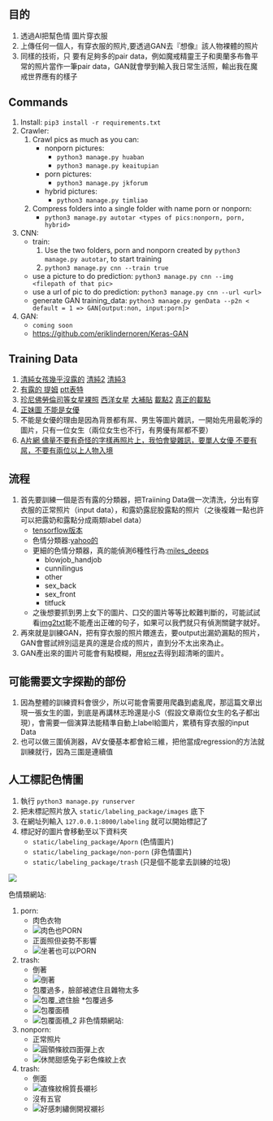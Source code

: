 ## 目的

1. 透過AI把幫色情 圖片穿衣服
2. 上傳任何一個人，有穿衣服的照片,要透過GAN去『想像』該人物裸體的照片
3. 同樣的技術，只 要有足夠多的pair data，例如魔戒精靈王子和奧蘭多布魯平常的照片當作一筆pair data，GAN就會學到輸入我日常生活照，輸出我在魔戒世界應有的樣子

## Commands

1. Install: `pip3 install -r requirements.txt`
2. Crawler:
	1. Crawl pics as much as you can:
		* nonporn pictures:
			* `python3 manage.py huaban`
			* `python3 manage.py keaitupian`
		* porn pictures:
			* `python3 manage.py jkforum`
		* hybrid pictures:
			* `python3 manage.py timliao`
	2. Compress folders into a single folder with name porn or nonporn:
		* `python3 manage.py autotar <types of pics:nonporn, porn, hybrid>`
3. CNN:
	* train: 
		1. Use the two folders, porn and nonporn created by `python3 manage.py autotar`, to start training
		2. `python3 manage.py cnn --train true`
	* use a picture to do prediction: `python3 manage.py cnn --img <filepath of that pic>`
	* use a url of pic to do prediction: `python3 manage.py cnn --url <url>`
	* generate GAN training_data: `python3 manage.py genData --p2n < default = 1 => GAN[output:non, input:porn]>`
4. GAN:
	* `coming soon`
	* <https://github.com/eriklindernoren/Keras-GAN>

## Training Data

1. [清純女孩幾乎沒露的](http://huaban.com/explore/qingchunkeaimeinv/) [清純2](http://www.keaitupian.com/girl/) [清純3](https://www.pakutaso.com/person/woman/index_68.html)
2. [有露的 提姆](http://www.timliao.com/bbs/forumdisplay.php?fid=18) [ptt表特](https://www.ptt.cc/bbs/Beauty/index.html)
1. [珍尼佛勞倫司等女星裸照](https://www.celebjihad.com/category/jennifer-lawrence/) [西洋女星](https://dark.getez.info/158751) [大補貼](http://tw.dufeed.com/article/content_136492.html?is_adult=1) [載點2](https://thefappening.wiki/) [真正的載點](https://kutlime.wordpress.com/fappening-celebrity-photo-foto-download/)
2. [正妹圖 不能是女優](https://www.jkforum.net/forum.php?gid=573)
3. 不能是女優的理由是因為背景都有屌、男生等圖片雜訊，一開始先用最乾淨的圖片，只有一位女生（兩位女生也不行，有男優有屌都不要）
4. [A片網 儘量不要有奇怪的字樣再照片上，我怕會變雜訊，要單人女優 不要有屌，不要有兩位以上人物入境](http://www.dmm.co.jp/digital/videoa/-/detail/=/cid=juy00377/?i3_ref=list&i3_ord=3)

## 流程

1. 首先要訓練一個是否有露的分類器，把Traiining Data做一次清洗，分出有穿衣服的正常照片（input data），和露奶露屁股露點的照片（之後複雜一點也許可以把露奶和露點分成兩類label data）
	* [tensorflow版本](https://github.com/bakwc/PornDetector)
	* 色情分類器:[yahoo的](https://github.com/yahoo/open_nsfw)
	* 更細的色情分類器，真的能偵測6種性行為:[miles_deeps](https://github.com/ryanjay0/miles-deep)
		* blowjob_handjob
		* cunnilingus
		* other
		* sex_back
		* sex_front
		* titfuck
	* 之後想要抓到男上女下的圖片、口交的圖片等等比較難判斷的，可能試試看[img2txt](https://github.com/tensorflow/models/tree/master/research/im2txt)能不能產出正確的句子，如果可以我們就只有偵測關鍵字就好。
2. 再來就是訓練GAN，把有穿衣服的照片餵進去，要output出漏奶漏點的照片，GAN會嘗試辨別這是真的還是合成的照片，直到分不太出來為止。
3. GAN產出來的圖片可能會有點模糊，用[srez](https://github.com/david-gpu/srez)去得到超清晰的圖片。

## 可能需要文字探勘的部份

1. 因為整體的訓練資料會很少，所以可能會需要用爬蟲到處亂爬，那這篇文章出現一張女生的圖，到底是再講林志玲還是小S（假設文章兩位女生的名子都出現），會需要一個演算法能精準自動上label給圖片，累積有穿衣服的input Data
2. 也可以做三圍偵測器，AV女優基本都會給三維，把他當成regression的方法就訓練就行，因為三圍是連續值

## 人工標記色情圖

1. 執行 `python3 manage.py runserver`
2. 把未標記照片放入 `static/labeling_package/images` 底下
3. 在網址列輸入 `127.0.0.1:8000/labeling` 就可以開始標記了
4. 標記好的圖片會移動至以下資料夾
	* `static/labeling_package/Aporn` (色情圖片)
	* `static/labeling_package/non-porn` (非色情圖片)
	* `static/labeling_package/trash`  (只是個不能拿去訓練的垃圾)
   
<img src="https://i.imgur.com/VSblYwi.jpg" />

色情類網站:
1. porn:
	* 肉色衣物
	* ![肉色也PORN](gold_standard/PORN_standard/PORN/肉色也PORN.jpg)
	* 正面照但姿勢不影響
	* ![坐著也可以PORN](gold_standard/PORN_standard/PORN/坐著也可以PORN.jpg)
2. trash:
	* 倒著
	* ![倒著](gold_standard/PORN_standard/TRASH/倒著.jpg)
	* 包覆過多，臉部被遮住且雜物太多
	* ![包覆_遮住臉](gold_standard/PORN_standard/TRASH/包覆_遮住臉.jpg)
	*包覆過多
	* ![包覆面積](gold_standard/NONPORN_standard/包覆面積.jpg)
	* ![包覆面積_2](gold_standard/NONPORN_standard/包覆面積_2.jpg)
非色情類網站:
1. nonporn:
	* 正常照片
	* ![圓領條紋四面彈上衣](gold_standard/NONPORN_standard/NONPORN/圓領條紋四面彈上衣.jpg)
	* ![休閒甜感兔子彩色條紋上衣](gold_standard/NONPORN_standard/NONPORN/休閒甜感兔子彩色條紋上衣.jpg)
2. trash:
	* 側面
	* ![直條紋棉質長襯衫](gold_standard/NONPORN_standard/TRASH/直條紋棉質長襯衫.jpg)
	* 沒有五官
	* ![好感刺繡側開衩襯衫](gold_standard/NONPORN_standard/TRASH/好感刺繡側開衩襯衫.jpg)
